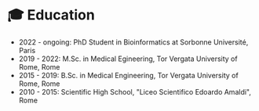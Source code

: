 # 🎓 Education

- 2022 - ongoing: PhD Student in Bioinformatics at Sorbonne Université, Paris
- 2019 - 2022: M.Sc. in Medical Egineering, Tor Vergata University of Rome, Rome
- 2015 - 2019: B.Sc. in Medical Engineering, Tor Vergata University of Rome, Rome
- 2010 - 2015: Scientific High School, "Liceo Scientifico Edoardo Amaldi", Rome
